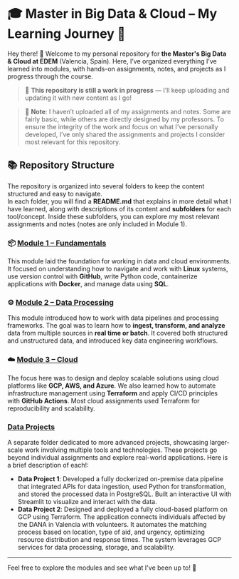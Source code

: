 # 🎓 Master in Big Data & Cloud – My Learning Journey 🌟
Hey there! 👋 Welcome to my personal repository for **the Master's Big Data & Cloud at EDEM** (Valencia, Spain). Here, I’ve organized everything I’ve learned into modules, with hands-on assignments, notes, and projects as I progress through the course.

> 🚧 **This repository is still a work in progress** — I’ll keep uploading and updating it with new content as I go!

> 📌 **Note**: I haven’t uploaded all of my assignments and notes. Some are fairly basic, while others are directly designed by my professors. To ensure the integrity of the work and focus on what I’ve personally developed, I’ve only shared the assignments and projects I consider most relevant for this repository.

## 📚 Repository Structure
The repository is organized into several folders to keep the content structured and easy to navigate.<br>
In each folder, you will find a **README.md** that explains in more detail what I have learned, along with descriptions of its content and **subfolders** for each tool/concept. Inside these subfolders, you can explore my most relevant assignments and notes (notes are only included in Module 1).

### 📦 [Module 1 – Fundamentals](MODULE_1) 
This module laid the foundation for working in data and cloud environments. It focused on understanding how to navigate and work with **Linux** systems, use version control with **GitHub**, write Python code, containerize applications with **Docker**, and manage data using **SQL**.

### ⚙️ [Module 2 – Data Processing](MODULE_2)
This module introduced how to work with data pipelines and processing frameworks. The goal was to learn how to **ingest, transform, and analyze** data from multiple sources in **real time or batch**. It covered both structured and unstructured data, and introduced key data engineering workflows.

### ☁️ [Module 3 – Cloud](MODULE_3)
The focus here was to design and deploy scalable solutions using cloud platforms like **GCP, AWS, and Azure**. We also learned how to automate infrastructure management using **Terraform** and apply CI/CD principles with **GitHub Actions**. Most cloud assignments used Terraform for reproducibility and scalability.

### [Data Projects](DATA_PROJECTS)
A separate folder dedicated to more advanced projects, showcasing larger-scale work involving multiple tools and technologies. These projects go beyond individual assignments and explore real-world applications. Here is a brief description of each!:
- **Data Project 1**: Developed a fully dockerized on-premise data pipeline that integrated APIs for data ingestion, used Python for transformation, and stored the processed data in PostgreSQL. Built an interactive UI with Streamlit to visualize and interact with the data.
- **Data Project 2**: Designed and deployed a fully cloud-based platform on GCP using Terraform. The application connects individuals affected by the DANA in Valencia with volunteers. It automates the matching process based on location, type of aid, and urgency, optimizing resource distribution and response times. The system leverages GCP services for data processing, storage, and scalability.

---

Feel free to explore the modules and see what I've been up to! 🌱 

